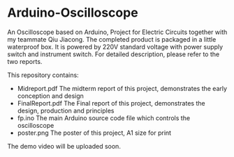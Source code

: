 # Arduino-Oscilloscope
An Oscilloscope based on Arduino, Project for Electric Circuits together with my teammate Qiu Jiacong.
The completed product is packaged in a little waterproof box. It is powered by 220V standard voltage with power supply switch and instrument switch. 
For detailed description, please refer to the two reports.

This repository contains:
- Midreport.pdf       The midterm report of this project, demonstrates the early conception and design
- FinalReport.pdf     The Final report of this project, demonstrates the design, production and principles
- fp.ino              The main Arduino source code file which controls the oscilloscope
- poster.png          The poster of this project, A1 size for print

The demo video will be uploaded soon.
